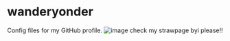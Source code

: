 # wanderyonder
Config files for my GitHub profile.
![image](https://github.com/user-attachments/assets/8176129e-ea9c-4838-84cb-fd15733b21be)
check my strawpage byi please!!
